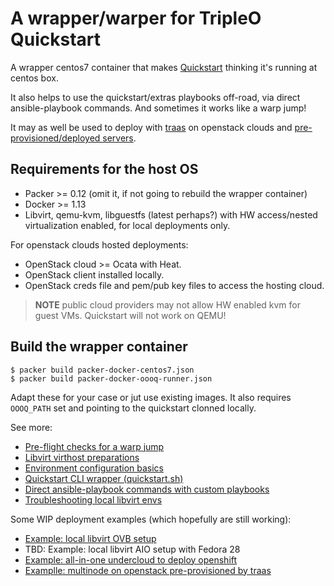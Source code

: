 # A wrapper/warper for TripleO Quickstart

A wrapper centos7 container that makes
[Quickstart](https://git.openstack.org/cgit/openstack/tripleo-quickstart)
thinking it's running at centos box.

It also helps to use the quickstart/extras playbooks off-road, via direct
ansible-playbook commands. And sometimes it works like a warp jump!

It may as well be used to deploy with [traas](https://github.com/slagle/traas)
on openstack clouds and
[pre-provisioned/deployed servers](https://docs.openstack.org/tripleo-docs/latest/install/advanced_deployment/deployed_server.html).

## Requirements for the host OS

* Packer >= 0.12 (omit it, if not going to rebuild the wrapper container)
* Docker >= 1.13
* Libvirt, qemu-kvm, libguestfs (latest perhaps?) with HW access/nested
  virtualization enabled, for local deployments only.

For openstack clouds hosted deployments:
* OpenStack cloud >= Ocata with Heat.
* OpenStack client installed locally.
* OpenStack creds file and pem/pub key files to access the hosting cloud.

> **NOTE** public cloud providers may not allow HW enabled kvm for guest
> VMs. Quickstart will not work on QEMU!

## Build the wrapper container
```
$ packer build packer-docker-centos7.json
$ packer build packer-docker-oooq-runner.json
```
Adapt these for your case or jut use existing images. It also requires
``OOOQ_PATH`` set and pointing to the quickstart clonned locally.

See more:
* [Pre-flight checks for a warp jump](./docs/pre-flight.md)
* [Libvirt virthost preparations](./docs/libvirt-prep.md)
* [Environment configuration basics](./docs/basic-env-prep.md)
* [Quickstart CLI wrapper (quickstart.sh)](./docs/quickstart-cli.md)
* [Direct ansible-playbook commands with custom playbooks](./docs/ansible-direct.md)
* [Troubleshooting local libvirt envs](./docs/troubleshoot.md)

Some WIP deployment examples (which hopefully are still working):
* [Example: local libvirt OVB setup](./docs/ovb-example.md)
* TBD: Example: local libvirt AIO setup with Fedora 28
* [Example: all-in-one undercloud to deploy openshift](./docs/openshift-example.md)
* [Examplle: multinode on openstack pre-provisioned by traas](./docs/traas.md)
